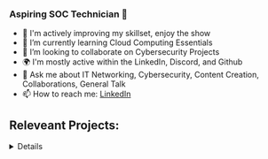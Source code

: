 ### Aspiring SOC Technician 👋

- 🧠 I'm actively improving my skillset, enjoy the show
- 🌱 I’m currently learning Cloud Computing Essentials
- 👯 I’m looking to collaborate on Cybersecurity Projects
- 🌍 I'm mostly active within the LinkedIn, Discord, and Github
- 💬 Ask me about IT Networking, Cybersecurity, Content Creation, Collaborations, General Talk
- 📫 How to reach me: [LinkedIn](https://www.linkedin.com/in/diego-deloya-1aaa35235/)

<h2> Releveant Projects:</h2>

<details close>

<div>
 <h2>👨‍💻 Cyber Security Projects:</h2>
</div>
</summary>

- <b>👨‍💻 [Building a SOC + Honeynet in Azure (Live Traffic)]</b>
  - [Building a SOC + Honeynet in Azure (Live Traffic)]([https://github.com/ddeloya101/Creating-VLANs-with-CISCO/tree/main](https://github.com/ddeloya101/Building-a-SOC-Honeynet-in-Azure-Live-Traffic-)

<div>
 <h2> 👨‍💻 Networking Projects:</h2>
</div>
</summary>

  - [Creating VLANs with CISCO](https://github.com/ddeloya101/Creating-VLANs-with-CISCO/tree/main)
  - [Router on a Stick](https://github.com/ddeloya101/Router-on-a-Stick) (pending)
  - [Building Intuition for DNS](https://github.com/ddeloya101/Building-Intuition-for-DNS)
  
<div>
<h2>👨‍💻 System Administrator Projects:</h2>
</div>
</summary>

- <b>osTicket (Implementing a Help Desk Ticketing System)</b>
  - [osTicket: Prerequisites and Installation](https://github.com/ddeloya101/osticket_prereqs)
  - [osTicket: Post-Installation Configuration](https://github.com/ddeloya101/osTicket---post-install-Configuration)
  - [osTicket: Ticket Lifecycle](https://github.com/ddeloya101/ticket-lifecycle)

- <b>Microsoft Azure</b>
  - [Configuring On-premises Active Directory within Azure VMs](https://github.com/ddeloya101/configuring-active-directory)
  - [Network Security Groups (NSGs) and Inspecting Network Protocols](https://github.com/ddeloya101/NSG-and-Inspecting-Traffic-Between-Azure-VMs)
  - [Network File Shares and Permissions](https://github.com/ddeloya101/Network-File-Shares-and_Permissions)

